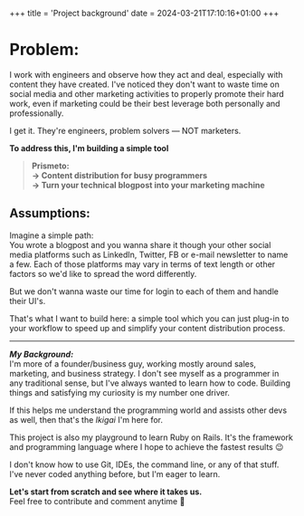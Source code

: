 +++
title = 'Project background'
date = 2024-03-21T17:10:16+01:00
+++
# Problem:
I work with engineers and observe how they act and deal, especially with content they have created.
I've noticed they don't want to waste time on social media and other marketing activities to properly promote their hard work,
even if marketing could be their best leverage both personally and professionally.

I get it. They're engineers, problem solvers — NOT marketers.

**To address this, I'm building a simple tool**

> **Prismeto: <br>→ Content distribution for busy programmers <br>→ Turn your technical blogpost into your marketing machine**



## Assumptions:
Imagine a simple path: <br>
You wrote a blogpost and you wanna share it though your other social media platforms such as LinkedIn, Twitter, FB or e-mail newsletter to name a few.
Each of those platforms may vary in terms of text length or other factors so we'd like to spread the word differently.

But we don't wanna waste our time for login to each of them and handle their UI's.

That's what I want to build here: a simple tool which you can just plug-in to your workflow to speed up and simplify your content distribution process.

---

***My Background:***<br>
I'm more of a founder/business guy, working mostly around sales, marketing, and business strategy.
I don't see myself as a programmer in any traditional sense, but I've always wanted to learn how to code.
Building things and satisfying my curiosity is my number one driver.

If this helps me understand the programming world and assists other devs as well, then that's the *Ikigai* I'm here for.

This project is also my playground to learn Ruby on Rails.
It's the framework and programming language where I hope to achieve the fastest results 😉

I don't know how to use Git, IDEs, the command line, or any of that stuff.
I've never coded anything before, but I'm eager to learn.


**Let's start from scratch and see where it takes us.** <br>
Feel free to contribute and comment anytime 🤝

